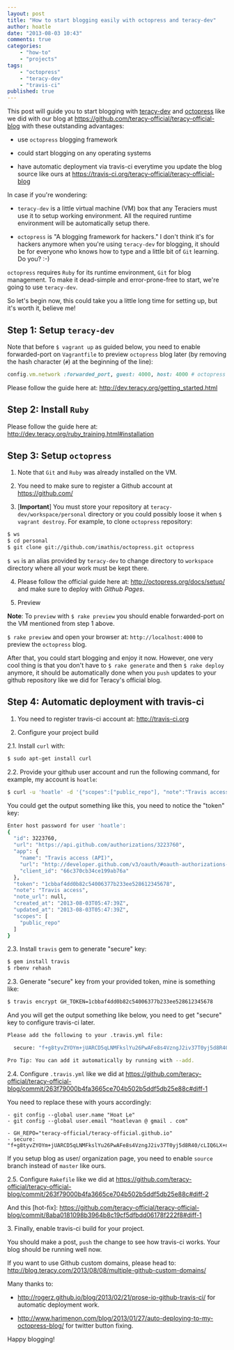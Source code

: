 ```yaml
---
layout: post
title: "How to start blogging easily with octopress and teracy-dev"
author: hoatle
date: "2013-08-03 10:43"
comments: true
categories:
    - "how-to"
    - "projects"
tags:
    - "octopress"
    - "teracy-dev"
    - "travis-ci"
published: true
---
```


This post will guide you to start blogging with [teracy-dev][] and [octopress][] like we did with
our blog at https://github.com/teracy-official/teracy-official-blog with these outstanding
advantages:

- use `octopress` blogging framework

- could start blogging on any operating systems

- have automatic deployment via travis-ci everytime you update the blog source like ours at
https://travis-ci.org/teracy-official/teracy-official-blog

<!-- more -->

In case if you're wondering:

- `teracy-dev` is a little virtual machine (VM) box that any Teraciers must use it to setup working
environment. All the required runtime environment will be automatically setup there.

- `octopress` is "A blogging framework for hackers." I don't think it's for hackers anymore when
you're using `teracy-dev` for blogging, it should be for everyone who knows how to type and a little
bit of `Git` learning. Do you? :-)

`octopress` requires `Ruby` for its runtime environment, `Git` for blog management.
To make it dead-simple and error-prone-free to start, we're going to use `teracy-dev`.

So let's begin now, this could take you a little long time for setting up, but it's worth it,
believe me!


Step 1: Setup `teracy-dev`
--------------------------

Note that before `$ vagrant up` as guided below, you need to enable forwarded-port on `Vagrantfile` to
preview `octopress` blog later (by removing the hash character (`#`) at the beginning of the line):

```ruby Vagrantfile
config.vm.network :forwarded_port, guest: 4000, host: 4000 # octopress preview, disabled by default
```

Please follow the guide here at: http://dev.teracy.org/getting_started.html


Step 2: Install `Ruby`
----------------------

Please follow the guide here at: http://dev.teracy.org/ruby_training.html#installation

Step 3: Setup `octopress`
-------------------------

1. Note that `Git` and `Ruby` was already installed on the VM.

2. You need to make sure to register a Github account at https://github.com/

3. [**Important**] You must store your repository at `teracy-dev/workspace/personal` directory or you could
possibly loose it when `$ vagrant destroy`. For example, to clone `octopress` repository:

``` bash
$ ws
$ cd personal
$ git clone git://github.com/imathis/octopress.git octopress
```

`$ ws` is an alias provided by `teracy-dev` to change directory to `workspace` directory where all
your work must be kept there.

4. Please follow the official guide here at: http://octopress.org/docs/setup/ and make sure to
deploy with *Github Pages*.

5. Preview

**Note**: To `preview` with ``$ rake preview`` you should enable forwarded-port on the VM mentioned
from step 1 above.

`$ rake preview` and open your browser at: `http://localhost:4000` to preview the `octopress` blog.

After that, you could start blogging and enjoy it now. However, one very cool thing is that you
don't have to `$ rake generate` and then `$ rake deploy` anymore, it should be automatically
done when you `push` updates to your github repository like we did for Teracy's official blog.

Step 4: Automatic deployment with travis-ci
-------------------------------------------

1. You need to register travis-ci account at: http://travis-ci.org

2. Configure your project build

2.1. Install `curl` with:

``` bash install curl
$ sudo apt-get install curl
```

2.2. Provide your github user account and run the following command, for example, my account is `hoatle`:

``` bash get token
$ curl -u 'hoatle' -d '{"scopes":["public_repo"], "note":"Travis access"}' https://api.github.com/authorizations
```

You could get the output something like this, you need to notice the "token" key:

``` bash output
Enter host password for user 'hoatle':
{
  "id": 3223760,
  "url": "https://api.github.com/authorizations/3223760",
  "app": {
    "name": "Travis access (API)",
    "url": "http://developer.github.com/v3/oauth/#oauth-authorizations-api",
    "client_id": "66c370cb34ce199ab76a"
  },
  "token": "1cbbaf4dd0b82c54006377b233ee528612345678",
  "note": "Travis access",
  "note_url": null,
  "created_at": "2013-08-03T05:47:39Z",
  "updated_at": "2013-08-03T05:47:39Z",
  "scopes": [
    "public_repo"
  ]
}
```

2.3. Install `travis` gem to generate "secure" key:

``` bash
$ gem install travis
$ rbenv rehash
```

2.3. Generate "secure" key from your provided token, mine is something like:

``` bash
$ travis encrypt GH_TOKEN=1cbbaf4dd0b82c54006377b233ee528612345678
```

And you will get the output something like below, you need to get "secure" key to configure travis-ci
later.

``` bash
Please add the following to your .travis.yml file:

  secure: "f+g8tyvZYOYm+jUARCD5qLNMFkslYu26PwAFe8s4VzngJ2iv37T0yj5d8R40/cLIQ6LX+nHAltuJeNK786qjtiIuKuvHAypL0/3ZgVSN9XZAKnVvwh7fz7W7bETrJDkyk1WVSTini37CLSIdDS8lBg4iKHAhSuD35FZviuf/CbY="

Pro Tip: You can add it automatically by running with --add.
```

2.4. Configure `.travis.yml` like we did at
https://github.com/teracy-official/teracy-official-blog/commit/263f79000b4fa3665ce704b502b5ddf5db25e88c#diff-1

You need to replace these with yours accordingly:

    - git config --global user.name "Hoat Le"
    - git config --global user.email "hoatlevan @ gmail . com"

    - GH_REPO="teracy-official/teracy-official.github.io"
    - secure: "f+g8tyvZYOYm+jUARCD5qLNMFkslYu26PwAFe8s4VzngJ2iv37T0yj5d8R40/cLIQ6LX+nHAltuJeNK786qjtiIuKuvHAypL0/3ZgVSN9XZAKnVvwh7fz7W7bETrJDkyk1WVSTini37CLSIdDS8lBg4iKHAhSuD35FZviuf/CbY="

If you setup blog as user/ organization page, you need to enable `source` branch instead of `master`
like ours.

2.5. Configure `Rakefile` like we did at
https://github.com/teracy-official/teracy-official-blog/commit/263f79000b4fa3665ce704b502b5ddf5db25e88c#diff-2

And this [hot-fix]: https://github.com/teracy-official/teracy-official-blog/commit/8aba0181098b3964b8c19cf5dfbdd06178f222f8#diff-1


3\. Finally, enable travis-ci build for your project.

You should make a post, `push` the change to see how travis-ci works.
Your blog should be running well now.

If you want to use Github custom domains, please head to:
http://blog.teracy.com/2013/08/08/multiple-github-custom-domains/

Many thanks to:

- http://rogerz.github.io/blog/2013/02/21/prose-io-github-travis-ci/ for automatic
deployment work.

- http://www.harimenon.com/blog/2013/01/27/auto-deploying-to-my-octopress-blog/ for twitter button
fixing.

Happy blogging!

[teracy-dev]: https://github.com/teracy-official/teracy-dev "teracy-dev"
[octopress]: http://octopress.org "octopress"